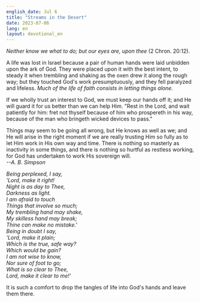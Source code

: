 ```yaml
---
english_date: Jul 6
title: "Streams in the Desert"
date: 2023-07-06
lang: en
layout: devotional_en
---
```





<p><em>Neither know we what to do; but our eyes are, upon thee</em> (2 Chron. 20:12).

</p>

<p>A life was lost in Israel because a pair of human hands were laid unbidden upon the ark of God. They were placed upon it with the best intent, to steady it when trembling and shaking as the oxen drew it along the rough way; but they touched God's work presumptuously, and they fell paralyzed and lifeless. <em>Much of the life of faith consists in letting things alone.</em>

</p>

<p>If we wholly trust an interest to God, we must keep our hands off it; and He will guard it for us better than we can help Him. "Rest in the Lord, and wait patiently for him: fret not thyself because of him who prospereth in his way, because of the man who bringeth wicked devices to pass."

</p>

<p>Things may seem to be going all wrong, but He knows as well as we; and He will arise in the right moment if we are really trusting Him so fully as to let Him work in His own way and time. There is nothing so masterly as inactivity in some things, and there is nothing so hurtful as restless working, for God has undertaken to work His sovereign will.<br/> <em>--A. B. Simpson</em>

</p>

<p><em>Being perplexed, I say,<br/> 'Lord, make it right!<br/> Night is as day to Thee,<br/> Darkness as light.<br/> I am afraid to touch<br/> Things that involve so much;<br/> My trembling hand may shake,<br/> My skilless hand may break;<br/> Thine can make no mistake.'<br/> Being in doubt I say,<br/> 'Lord, make it plain;<br/> Which is the true, safe way?<br/> Which would be gain?<br/> I am not wise to know,<br/> Nor sure of foot to go;<br/> What is so clear to Thee,<br/> Lord, make it clear to me!'</em>

</p>

<p>It is such a comfort to drop the tangles of life into God's hands and leave them there.

</p>

<p></p>